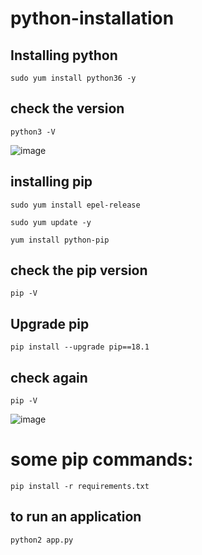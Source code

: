 # python-installation

## Installing python
```
sudo yum install python36 -y
```
## check the version
```
python3 -V
```
![image](https://user-images.githubusercontent.com/107158398/177618632-17bd0491-cdb6-40c8-942c-b3cec8bdedda.png)

## installing pip
```
sudo yum install epel-release
```
```
sudo yum update -y
```
```
yum install python-pip
```
## check the pip version
```
pip -V
```
## Upgrade pip
```
pip install --upgrade pip==18.1
```
## check again
```
pip -V
```
![image](https://user-images.githubusercontent.com/107158398/177618740-ee693648-301e-43c4-a47d-c80af8e294c0.png)



# some pip commands:
```
pip install -r requirements.txt
```
## to run an application
```
python2 app.py
```
